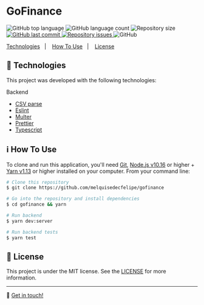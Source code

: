 <h1>GoFinance</h1>

<p>
  <img alt="GitHub top language" src="https://img.shields.io/github/languages/top/melquisedecfelipe/gofinance.svg">

  <img alt="GitHub language count" src="https://img.shields.io/github/languages/count/melquisedecfelipe/gofinance.svg">

  <img alt="Repository size" src="https://img.shields.io/github/repo-size/melquisedecfelipe/gofinance.svg">

  <a href="https://github.com/melquisedecfelipe/gofinance/commits/master">
    <img alt="GitHub last commit" src="https://img.shields.io/github/last-commit/melquisedecfelipe/gofinance.svg">
  </a>

  <a href="https://github.com/melquisedecfelipe/gofinance/issues">
    <img alt="Repository issues" src="https://img.shields.io/github/issues/melquisedecfelipe/gofinance.svg">
  </a>

  <img alt="GitHub" src="https://img.shields.io/github/license/melquisedecfelipe/gofinance.svg">
</p>

<p>
  <a href="#rocket-technologies">Technologies</a>&nbsp;&nbsp;&nbsp;|&nbsp;&nbsp;&nbsp;
  <a href="#information_source-how-to-use">How To Use</a>&nbsp;&nbsp;&nbsp;|&nbsp;&nbsp;&nbsp;
  <a href="#memo-license">License</a>
</p>

## :rocket: Technologies

This project was developed with the following technologies:

Backend

- [CSV parse](https://github.com/adaltas/node-csv-parse)
- [Eslint](https://eslint.org/)
- [Multer](https://github.com/expressjs/multer)
- [Prettier](https://prettier.io/)
- [Typescript](https://www.typescriptlang.org/)

## :information_source: How To Use

To clone and run this application, you'll need [Git](https://git-scm.com), [Node.js v10.16](https://nodejs.org/) or higher + [Yarn v1.13](https://yarnpkg.com/) or higher installed on your computer. From your command line:

```bash
# Clone this repository
$ git clone https://github.com/melquisedecfelipe/gofinance

# Go into the repository and install dependencies
$ cd gofinance && yarn

# Run backend
$ yarn dev:server

# Run backend tests
$ yarn test
```

## :memo: License

This project is under the MIT license. See the [LICENSE](https://github.com/melquisedecfelipe/gofinance/blob/master/LICENSE) for more information.

---

:wave: [Get in touch!](https://www.linkedin.com/in/melquisedecfelipe/)

